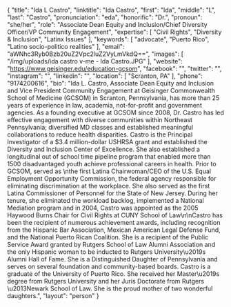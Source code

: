 {
  "title": "Ida L Castro",
  "linktitle": "Ida Castro",
  "first": "Ida",
  "middle": "L",
  "last": "Castro",
  "pronunciation": "eda",
  "honorific": "Dr.",
  "pronoun": "she/her",
  "role": "Associate Dean Equity and Inclusion/Chief Diversity Officer/VP Community Engagement",
  "expertise": [
    "Civil Rights",
    "Diversity & Inclusion",
    "Latinx Issues"
  ],
  "keywords": [
    "advocate",
    "Puerto Rico",
    "Latino socio-politico realities"
  ],
  "email": "aWNhc3Ryb0Bzb20uZ2Vpc2luZ2VyLmVkdQ==",
  "images": [
    "/img/uploads/ida castro v-me - Ida Castro.JPG"
  ],
  "website": "https://www.geisinger.edu/education-gcsom",
  "facebook": "",
  "twitter": "",
  "instagram": "",
  "linkedin": "",
  "location": [
    "Scranton, PA"
  ],
  "phone": "9174200616",
  "bio": "Ida L. Castro, Associate Dean Equity and Inclusion and Vice President Community Engagement at Geisinger Commonwealth School of Medicine (GCSOM) in Scranton, Pennsylvania, has more than 25 years of experience in law, academia, not-for-profit and government agencies. As a founding executive at GCSOM since 2008, Dr. Castro has led effective engagement with diverse communities within Northeast Pennsylvania; diversified MD classes and established meaningful collaborations to reduce health disparities.  Castro is the Principal Investigator of a $3.4 million-dollar USHRSA grant and established the Diversity and Inclusion Center of Excellence.  She also established a longitudinal out of school time pipeline program that enabled more than 1500 disadvantaged youth achieve professional careers in health. Prior to GCSOM, served as \nthe first Latina Chairwoman/CEO of the U.S. Equal Employment Opportunity Commission, the federal agency responsible for eliminating discrimination at the workplace. She also served as the first Latina Commissioner of Personnel for the State of New Jersey. During her tenure, she eliminated the workload backlog, implemented a National Mediation program and in 2004, Castro was appointed as the 2005 Haywood Burns Chair for Civil Rights at CUNY School of Law\n\nCastro has been the recipient of numerous achievement awards, including recognition from the Hispanic Bar Association, Mexican American Legal Defense Fund, and the National Puerto Rican Coalition. She is a recipient of the Public Service Award granted by Rutgers School of Law Alumni Association and the only Hispanic woman to be inducted to Rutgers University\u2019s Alumni Hall of Fame. She is a Distinguished Daughter of Pennsylvania and serves on several foundation and community-based boards. Castro is a graduate of the University of Puerto Rico. She received her Master\u2019s degree from Rutgers University and her Juris Doctorate from Rutgers \u2013Newark School of Law. She is the proud mother of two wonderful daughters.",
  "layout": "person"
}
